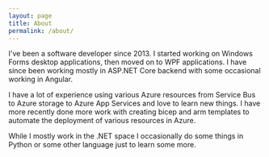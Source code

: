 ```yaml
---
layout: page
title: About
permalink: /about/
---
```


I've been a software developer since 2013. I started working on Windows Forms desktop applications, then moved on to WPF applications. I have since been working mostly in ASP.NET Core backend with some occasional working in Angular. 

I have a lot of experience using various Azure resources from Service Bus to Azure storage to Azure App Services and love to learn new things. I have more recently done more work with creating bicep and arm templates to automate the deployment of various resources in Azure.

While I mostly work in the .NET space I occasionally do some things in Python or some other language just to learn some more.
